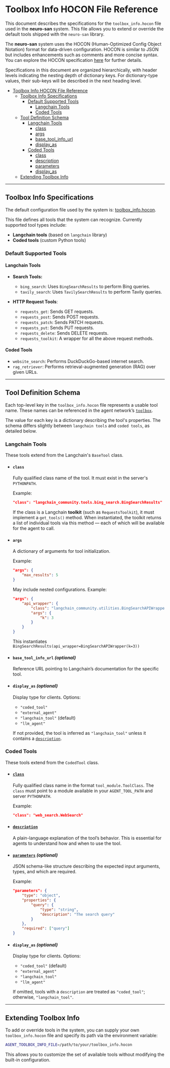 # Toolbox Info HOCON File Reference

This document describes the specifications for the `toolbox_info.hocon` file used in the **neuro-san** system. This file allows you to extend or override the default tools shipped with the `neuro-san` library.

The **neuro-san** system uses the HOCON (Human-Optimized Config Object Notation) format for data-driven configuration. HOCON is similar to JSON but includes enhancements such as comments and more concise syntax. You can explore the HOCON specification [here](https://github.com/lightbend/config/blob/main/HOCON.md) for further details.

Specifications in this document are organized hierarchically, with header levels indicating the nesting depth of dictionary keys. For dictionary-type values, their sub-keys will be described in the next heading level.

<!--TOC-->

- [Toolbox Info HOCON File Reference](#toolbox-info-hocon-file-reference)
    - [Toolbox Info Specifications](#toolbox-info-specifications)
        - [Default Supported Tools](#default-supported-tools)
            - [Langchain Tools](#langchain-tools)
            - [Coded Tools](#coded-tools)
    - [Tool Definition Schema](#tool-definition-schema)
        - [Langchain Tools](#langchain-tools-1)
            - [class](#class)
            - [args](#args)
            - [base_tool_info_url](#base_tool_info_url-optional)
            - [display_as](#display_as-optional)
        - [Coded Tools](#coded-tools-1)
            - [class](#class-1)
            - [description](#description)
            - [parameters](#parameters-optional)
            - [display_as](#display_as-optional-1)
    - [Extending Toolbox Info](#extending-toolbox-info)

<!--TOC-->

---

## Toolbox Info Specifications

The default configuration file used by the system is:
[toolbox_info.hocon](../neuro_san/internals/run_context/langchain/toolbox_info.hocon).

This file defines all tools that the system can recognize. Currently supported tool types include:

- **Langchain tools** (based on `langchain` library)
- **Coded tools** (custom Python tools)

### Default Supported Tools

#### Langchain Tools

- **Search Tools:**
  - `bing_search`: Uses `BingSearchResults` to perform Bing queries.
  - `tavily_search`: Uses `TavilySearchResults` to perform Tavily queries.

- **HTTP Request Tools**:
  - `requests_get`: Sends GET requests.
  - `requests_post`: Sends POST requests.
  - `requests_patch`: Sends PATCH requests.
  - `requests_put`: Sends PUT requests.
  - `requests_delete`: Sends DELETE requests.
  - `requests_toolkit`: A wrapper for all the above request methods.

#### Coded Tools

- `website_search`: Performs DuckDuckGo-based internet search.
- `rag_retriever`: Performs retrieval-augmented generation (RAG) over given URLs.

---

## Tool Definition Schema

Each top-level key in the `toolbox_info.hocon` file represents a usable tool name. These names can be referenced in the agent network’s [`toolbox`](./agent_hocon_reference.md#toolbox).

The value for each key is a dictionary describing the tool's properties. The schema differs slightly between `langchain tools` and `coded tools`, as detailed below.

### Langchain Tools
These tools extend from the Langchain's `BaseTool` class.
- #### `class`
    Fully qualified class name of the tool. It must exist in the server's `PYTHONPATH`. 
    
    Example:  
    ```json
    "class": "langchain_community.tools.bing_search.BingSearchResults"
    ```
    If the class is a Langchain **toolkit** (such as `RequestsToolkit`), it must implement a `get_tools()` method. When instantiated, the toolkit returns a list of individual tools via this method — each of which will be available for the agent to call.

- #### `args`
    A dictionary of arguments for tool initialization. 
    
    Example:
    ```json
    "args": {
        "max_results": 5
    }
    ```

    May include nested configurations.
    Example:
    ```json
    "args": {
        "api_wrapper": {
            "class": "langchain_community.utilities.BingSearchAPIWrapper",
            "args": {
                "k": 3
            }
        }
    }
    ```
    This instantiates `BingSearchResults(api_wrapper=BingSearchAPIWrapper(k=3))`

- #### `base_tool_info_url` *(optional)*
    Reference URL pointing to Langchain’s documentation for the specific tool.

- #### `display_as` *(optional)*
    Display type for clients. Options:
  - `"coded_tool"`
  - `"external_agent"`
  - `"langchain_tool"` (default)
  - `"llm_agent"`
    
  If not provided, the tool is inferred as `"langchain_tool"` unless it contains a [`description`](#coded-description).

### Coded Tools
These tools extend from the `CodedTool` class.

- #### [`class`](./agent_hocon_reference.md#class)
    Fully qualified class name in the format `tool_module.ToolClass`. The `class` must point to a module available in your `AGENT_TOOL_PATH` and server `PYTHONPATH`.

    Example:
    ```json
    "class": "web_search.WebSearch"
    ```

- #### [`description`](./agent_hocon_reference.md#description)
    A plain-language explanation of the tool’s behavior. This is essential for agents to understand how and when to use the tool.

- #### [`parameters`](./agent_hocon_reference.md#parameters) *(optional)*
    JSON schema-like structure describing the expected input arguments, types, and which are required.

    Example:
    ```json
    "parameters": {
        "type": "object",
        "properties": {
            "query": {
                "type": "string",
                "description": "The search query"
            }
        },
        "required": ["query"]
    }
    ```

- #### `display_as` *(optional)*
    Display type for clients. Options:
  - `"coded_tool"` (default)
  - `"external_agent"`
  - `"langchain_tool"`
  - `"llm_agent"`

  If omitted, tools with a `description` are treated as `"coded_tool"`; otherwise, `"langchain_tool"`.

---

## Extending Toolbox Info

To add or override tools in the system, you can supply your own `toolbox_info.hocon` file and specify its path via the environment variable:

```bash
AGENT_TOOLBOX_INFO_FILE=/path/to/your/toolbox_info.hocon
```
This allows you to customize the set of available tools without modifying the built-in configuration.
